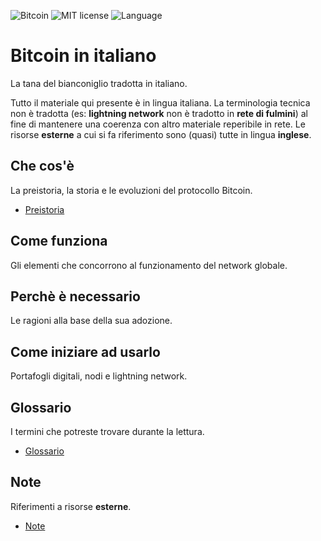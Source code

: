 ![Bitcoin](https://img.shields.io/badge/bitcoin-btc-orange) ![MIT license](https://img.shields.io/badge/license-MIT-blue) ![Language](https://img.shields.io/badge/language-ITA-green)

# Bitcoin in italiano
La tana del bianconiglio tradotta in italiano.

Tutto il materiale qui presente è in lingua italiana. La terminologia tecnica non è tradotta (es: __lightning network__ non è tradotto in __rete di fulmini__) al fine di mantenere una coerenza con altro materiale reperibile in rete. Le risorse __esterne__ a cui si fa riferimento sono (quasi) tutte in lingua __inglese__. 

## Che cos'è
La preistoria, la storia e le evoluzioni del protocollo Bitcoin.

* [Preistoria](preistoria.md "Cronologia degli eventi storici relativi a bitcoin prima che fosse rilasciato al pubblico.")

## Come funziona
Gli elementi che concorrono al funzionamento del network globale.

## Perchè è necessario 
Le ragioni alla base della sua adozione.

## Come iniziare ad usarlo
Portafogli digitali, nodi e lightning network.

## Glossario
I termini che potreste trovare durante la lettura.

* [Glossario](glossario.md)

## Note
Riferimenti a risorse __esterne__.

* [Note](note.md)
